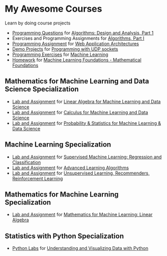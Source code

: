 My Awesome Courses
==================

Learn by doing course projects

* [Programming Questions](https://github.com/usunyu/my-awesome-courses/tree/master/Algorithms%20Design%20and%20Analysis%2C%20Part%201) for [Algorithms: Design and Analysis, Part 1](https://class.coursera.org/algo-005)
* Exercises and Programming Assignments for [Algorithms, Part I](https://class.coursera.org/algs4partI-004)
* [Programming Assignment](https://github.com/usunyu/my-awesome-courses/tree/master/Algorithms%2C%20Part%20I) for [Web Application Architectures](https://class.coursera.org/webapplications-002)
* [Demo Projects](https://github.com/usunyu/my-awesome-courses/tree/master/Programming%20with%20UDP%20sockets) for [Programming with UDP sockets](https://www.cs.rutgers.edu/~pxk/417/notes/sockets/udp.html)
* [Programming Exercises](https://github.com/usunyu/my-awesome-courses/tree/master/Machine%20Learning) for [Machine Learning](https://class.coursera.org/ml-006)
* [Homework](https://github.com/usunyu/my-awesome-courses/tree/master/Machine%20Learning%20Foundations%20-%20Mathematical%20Foundations) for [Machine Learning Foundations - Mathematical Foundations](https://www.coursera.org/learn/ntumlone-mathematicalfoundations)

## Mathematics for Machine Learning and Data Science Specialization
* [Lab and Assignment](https://github.com/usunyu/my-awesome-courses/tree/master/Linear%20Algebra%20for%20Machine%20Learning%20and%20Data%20Science) for [Linear Algebra for Machine Learning and Data Science](https://www.coursera.org/learn/machine-learning-linear-algebra)
* [Lab and Assignment](https://github.com/usunyu/my-awesome-courses/tree/master/Calculus%20for%20Machine%20Learning%20and%20Data%20Science) for [Calculus for Machine Learning and Data Science](https://www.coursera.org/learn/machine-learning-calculus)
* [Lab and Assignment](https://github.com/usunyu/my-awesome-courses/tree/master/Probability%20%26%20Statistics%20for%20Machine%20Learning%20%26%20Data%20Science) for [Probability & Statistics for Machine Learning & Data Science](https://www.coursera.org/learn/machine-learning-probability-and-statistics)

## Machine Learning Specialization
* [Lab and Assignment](https://github.com/usunyu/my-awesome-courses/tree/master/Supervised%20Machine%20Learning%20Regression%20and%20Classification) for [Supervised Machine Learning: Regression and Classification](https://www.coursera.org/learn/machine-learning)
* [Lab and Assignment](https://github.com/usunyu/my-awesome-courses/tree/master/Advanced%20Learning%20Algorithms) for [Advanced Learning Algorithms](https://www.coursera.org/learn/advanced-learning-algorithms)
* [Lab and Assignment](https://github.com/usunyu/my-awesome-courses/tree/master/Unsupervised%20Learning%2C%20Recommenders%2C%20Reinforcement%20Learning) for [Unsupervised Learning, Recommenders, Reinforcement Learning](https://www.coursera.org/learn/unsupervised-learning-recommenders-reinforcement-learning)

## Mathematics for Machine Learning Specialization
* [Lab and Assignment](https://github.com/usunyu/my-awesome-courses/tree/master/Mathematics%20for%20Machine%20Learning%20-%20Linear%20Algebra/) for [Mathematics for Machine Learning: Linear Algebra](https://www.coursera.org/learn/linear-algebra-machine-learning)

## Statistics with Python Specialization
* [Python Labs](https://github.com/usunyu/my-awesome-courses/tree/master/Understanding%20and%20Visualizing%20Data%20with%20Python) for [Understanding and Visualizing Data with Python](https://www.coursera.org/learn/understanding-visualization-data)